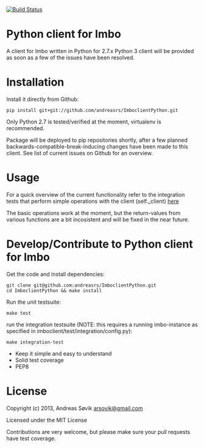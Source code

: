 [![Build Status](https://travis-ci.org/andreasrs/ImboclientPython.png?branch=master)](https://travis-ci.org/andreasrs/ImboclientPython)

Python client for Imbo
======================

A client for Imbo written in Python for 2.7.x
Python 3 client will be provided as soon as a few of the issues have been resolved.


Installation
============

Install it directly from Github:

    pip install git+git://github.com/andreasrs/ImboclientPython.git

Only Python 2.7 is tested/verified at the moment, virtualenv is recommended.

Package will be deployed to pip repositories shortly, after a few planned backwards-compatible-break-inducing changes have been made to this client. See list of current issues on Github for an overview.


Usage
=====

For a quick overview of the current functionality refer to the integration tests that perform simple operations with the client (self._client) [here](https://github.com/andreasrs/ImboclientPython/blob/master/imboclient/test/integration/test_client.py)

The basic operations work at the moment, but the return-values from various functions are a bit incosistent and will be fixed in the near future.


Develop/Contribute to Python client for Imbo
============================================

Get the code and install dependencies:

    git clone git@github.com:andreasrs/ImboclientPython.git
    cd ImboclientPython && make install

Run the unit testsuite:

    make test

run the integration testsuite (NOTE: this requires a running imbo-instance as specified in imboclient/test/integration/config.py):

    make integration-test

- Keep it simple and easy to understand
- Solid test coverage
- PEP8

License
=======

Copyright (c) 2013, Andreas Søvik <arsovik@gmail.com>

Licensed under the MIT License


Contributions are very welcome, but please make sure your pull requests have test coverage.

